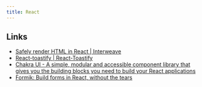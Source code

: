 ```yaml
---
title: React
---
```


## Links

- [Safely render HTML in React | Interweave](https://interweave.dev/)
- [React-toastify | React-Toastify](https://fkhadra.github.io/react-toastify/introduction)
- [Chakra UI - A simple, modular and accessible component library that gives you the building blocks you need to build your React applications](https://chakra-ui.com/?utm_source=pocket_mylist)
- [Formik: Build forms in React, without the tears](https://formik.org/)
